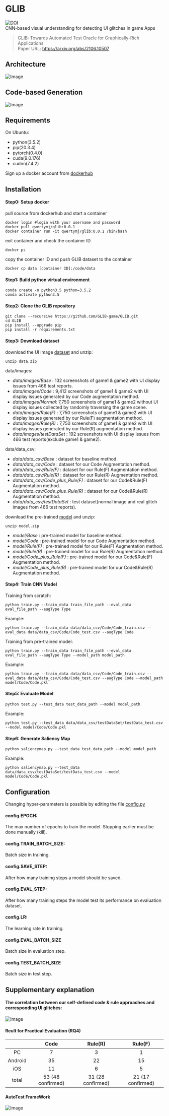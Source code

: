 # GLIB

[![DOI](https://zenodo.org/badge/342098687.svg)](https://zenodo.org/badge/latestdoi/342098687) <br>
CNN-based visual understanding for detecting UI glitches in game Apps
> GLIB: Towards Automated Test Oracle for Graphically-Rich Applications <br>
> Paper URL: https://arxiv.org/abs/2106.10507

## Architecture

![Image](GLIB_architecture.png)

## Code-based Generation

![Image](code_gen.png)

<!-- ### Rule-based Generation:

![Image](rule_gen.png) -->

## Requirements

On Ubuntu:

- python(3.5.2)
- pip(20.3.4)
- pytorch(0.4.0)
- cuda(9.0.176)
- cudnn(7.4.2)

Sign up a docker account from [dockerhub](https://hub.docker.com/) 

## Installation

#### Step0: Setup docker 
pull source from dockerhub and start a container
```shell
docker login #login with your username and password
docker pull qwertymj/glib:0.0.1
docker container run -it qwertymj/glib:0.0.1 /bin/bash
```
exit container and check the container ID
```shell
docker ps
```
copy the container ID and push GLIB dataset to the container
```
docker cp data [container ID]:/code/data
```

#### Step1: Build python virtual environment

```shell
conda create -n python3.5 python=3.5.2
conda activate python3.5
```

#### Step2: Clone the GLIB repository

```shell
git clone --recursive https://github.com/GLIB-game/GLIB.git 
cd GLIB
pip install --upgrade pip
pip install -r requirements.txt
```

#### Step3: Download dataset 

download the UI image [dataset](https://doi.org/10.5281/zenodo.5081242) and unzip:

```shell
unzip data.zip
```

data/images: 

- *data/images/Base* : 132 screenshots of game1 & game2 with UI display issues from 466 test reports.
- *data/images/Code* : 9,412 screenshots of game1 & game2 with UI display issues generated by our Code augmentation method.
- *data/images/Normal*: 7,750 screenshots of game1 & game2 without UI display issues collected by randomly traversing the game scene.
- *data/images/Rule(F)* : 7,750 screenshots of game1 & game2 with UI display issues generated by our Rule(F) augmentation method.
- *data/images/Rule(R)* : 7,750 screenshots of game1 & game2 with UI display issues generated by our Rule(R) augmentation method.
- *data/images/testDataSet* : 192 screenshots  with UI display issues from 466 test reports(exclude game1 & game2).

data/data_csv:

- *data/data_csv/Base* : dataset for baseline method.
- *data/data_csv/Code* : dataset for our Code Augmentation method.
- *data/data_csv/Rule(F)* : dataset for our Rule(F) Augmentation method.
- *data/data_csv/Rule(R)* : dataset for our Rule(R) Augmentation method.
- *data/data_csv/Code_plus_Rule(F)* : dataset for our Code&Rule(F) Augmentation method.
- *data/data_csv/Code_plus_Rule(R)* : dataset for our Code&Rule(R) Augmentation method.
- *data/data_csv/testDataSet* : test dataset(normal image and real glitch images from 466 test reports).

download the pre-trained [model](https://doi.org/10.5281/zenodo.5081280) and unzip:

```shell
unzip model.zip
```

- *model/Base* : pre-trained model for baseline method.
- *model/Code* : pre-trained model for our Code Augmentation method.
- *model/Rule(F)* : pre-trained model for our Rule(F) Augmentation method.
- *model/Rule(R)* : pre-trained model for our Rule(R) Augmentation method.
- *model/Code_plus_Rule(F)* : pre-trained model for our Code&Rule(F) Augmentation method.
- *model/Code_plus_Rule(R)* : pre-trained model for our Code&Rule(R) Augmentation method.

#### Step4: Train CNN Model

Training from scratch:

```shell
python train.py --train_data train_file_path --eval_data eval_file_path --augType Type
```

Example:

```shell
python train.py --train_data data/data_csv/Code/Code_train.csv --eval_data data/data_csv/Code/Code_test.csv --augType Code
```

Training from pre-trained model:

```shell
python train.py --train_data train_file_path --eval_data eval_file_path --augType Type --model_path model_path
```

Example:

```shell
python train.py --train_data data/data_csv/Code/Code_train.csv --eval_data data/data_csv/Code/Code_test.csv --augType Code --model_path model/Code/Code.pkl
```

#### Step5: Evaluate Model

```shell
python test.py --test_data test_data_path --model model_path
```

Example:

```shell
python test.py --test_data data/data_csv/testDataSet/testData_test.csv --model model/Code/Code.pkl
```

#### Step6: Generate Saliency Map

```shell
python saliencymap.py --test_data test_data_path --model model_path
```

Example:

```shell
python saliencymap.py --test_data data/data_csv/testDataSet/testData_test.csv --model model/Code/Code.pkl
```



## Configuration

Changing hyper-parameters is possible by editing the file [config.py](https://github.com/GLIB-game/GLIB/blob/main/config.py)

#### config.EPOCH:

The max number of epochs to train the model. Stopping earlier must be done manually (kill).

#### config.TRAIN_BATCH_SIZE:

Batch size in training.

#### config.SAVE_STEP:

After how many training steps a model should be saved.

#### config.EVAL_STEP:

After how many training steps the model test its performance on evaluation dataset.

#### config.LR:

The learning rate in training.

#### config.EVAL_BATCH_SIZE

Batch size in evaluation step.

#### config.TEST_BATCH_SIZE

Batch size in test step.



## Supplementary explanation

#### The correlation between our self-defined code & rule approaches and corresponding UI glitches:
![Image](Method_2_UIglitch.png)

#### Reult for Practical Evaluation (RQ4)

|         |       Code        |      Rule(R)      |      Rule(F)      |
| :-----: | :---------------: | :---------------: | :---------------: |
|   PC    |         7         |         3         |         1         |
| Android |        35         |        22         |        15         |
|   iOS   |        11         |         6         |         5         |
|  total  | 53 (48 confirmed) | 31 (28 confirmed) | 21 (17 confirmed) |

#### AutoTest FrameWork

![Image](AutoTestFramework.png)

